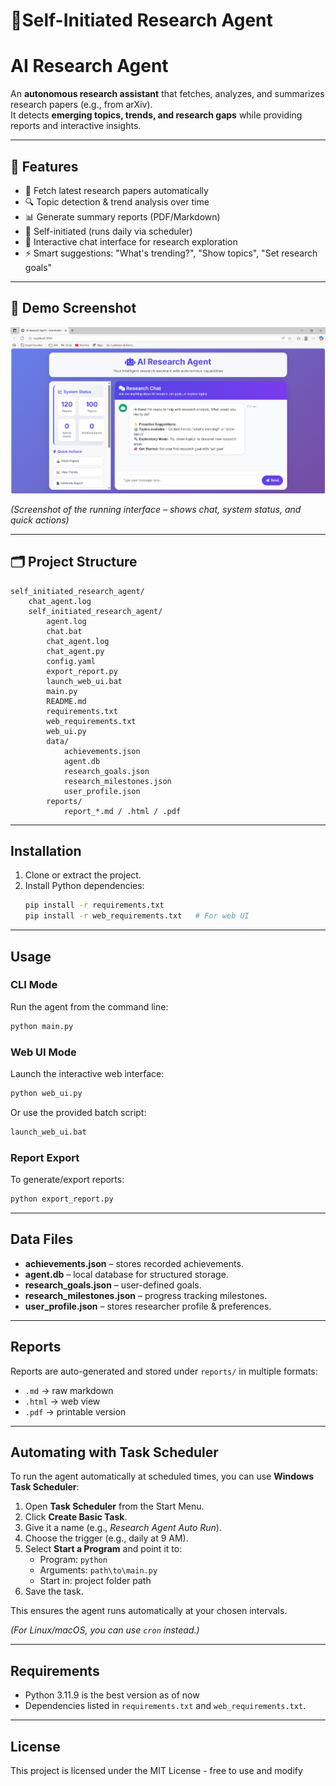 # 🤖Self-Initiated Research Agent

# AI Research Agent

An **autonomous research assistant** that fetches, analyzes, and summarizes research papers (e.g., from arXiv).  
It detects **emerging topics, trends, and research gaps** while providing reports and interactive insights.

---

## 🚀 Features
- 📄 Fetch latest research papers automatically
- 🔍 Topic detection & trend analysis over time
- 📊 Generate summary reports (PDF/Markdown)
- 🤖 Self-initiated (runs daily via scheduler)
- 💬 Interactive chat interface for research exploration
- ⚡ Smart suggestions: "What's trending?", "Show topics", "Set research goals"

---

## 📸 Demo Screenshot

![AI Research Agent UI](https://github.com/kartikeya378/Self-Initiated-Research-Agent/blob/main/Screenshot%202025-08-25%20112208.png)

*(Screenshot of the running interface – shows chat, system status, and quick actions)*

---

## 🗂️ Project Structure
```
self_initiated_research_agent/
    chat_agent.log
    self_initiated_research_agent/
        agent.log
        chat.bat
        chat_agent.log
        chat_agent.py
        config.yaml
        export_report.py
        launch_web_ui.bat
        main.py
        README.md
        requirements.txt
        web_requirements.txt
        web_ui.py
        data/
            achievements.json
            agent.db
            research_goals.json
            research_milestones.json
            user_profile.json
        reports/
            report_*.md / .html / .pdf
```

---

## Installation
1. Clone or extract the project.
2. Install Python dependencies:
   ```bash
   pip install -r requirements.txt
   pip install -r web_requirements.txt   # For web UI
   ```

---

## Usage

### CLI Mode
Run the agent from the command line:
```bash
python main.py
```

### Web UI Mode
Launch the interactive web interface:
```bash
python web_ui.py
```
Or use the provided batch script:
```bash
launch_web_ui.bat
```

### Report Export
To generate/export reports:
```bash
python export_report.py
```

---

## Data Files
- **achievements.json** – stores recorded achievements.
- **agent.db** – local database for structured storage.
- **research_goals.json** – user-defined goals.
- **research_milestones.json** – progress tracking milestones.
- **user_profile.json** – stores researcher profile & preferences.

---

## Reports
Reports are auto-generated and stored under `reports/` in multiple formats:
- `.md` → raw markdown
- `.html` → web view
- `.pdf` → printable version

---

## Automating with Task Scheduler

To run the agent automatically at scheduled times, you can use **Windows Task Scheduler**:

1. Open **Task Scheduler** from the Start Menu.
2. Click **Create Basic Task**.
3. Give it a name (e.g., *Research Agent Auto Run*).
4. Choose the trigger (e.g., daily at 9 AM).
5. Select **Start a Program** and point it to:
   - Program: `python`
   - Arguments: `path\to\main.py`
   - Start in: project folder path
6. Save the task.

This ensures the agent runs automatically at your chosen intervals.

*(For Linux/macOS, you can use `cron` instead.)*

---

## Requirements
- Python 3.11.9 is the best version as of now
- Dependencies listed in `requirements.txt` and `web_requirements.txt`.

---

## License
This project is licensed under the MIT License - free to use and modify
